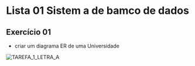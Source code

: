 # Lista 01 Sistem a de bamco de dados

## Exercício 01

- criar um diagrama ER de uma Universidade

![TAREFA_1_LETRA_A](BDGEO_TAREFA_ER.PNG.DRAWIO)
